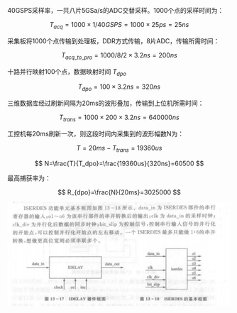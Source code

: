 40GSPS采样率，一共八片5GSa/s的ADC交替采样。1000个点的采样时间为： 

$$
T_{acq}=1000 \times 1/40GSPS=1000 \times 25ps=25ns
$$

采集板将1000个点传输到处理板，DDR方式传输，8片ADC，传输所需时间：  

$$
T_{acq\_to\_pro}=1000/8/2\times3.2ns=200ns
$$

十路并行映射100个点，数据映射时间 $T_{dpo}$  

$$
T_{dpo}=100\times3.2ns=320ns
$$

三维数据库经过刷新间隔为20ms的波形叠加，传输到上位机所需时间：  

$$
T_{trans}=1000 \times 200 \times 3.2ns=640000ns
$$

工控机每20ms刷新一次，则这段时间内采集到的波形幅数N为：  

$$
T=20ms-T_{trans}=19360us
$$

$$
N=\frac{T}{T_dpo}=\frac{19360us}{320ns}=60500
$$

最高捕获率为：  

$$
R_{dpo}=\frac{N}{20ms}=3025000
$$

![image-20200714203026604](./pics/iserdes1_6.png)